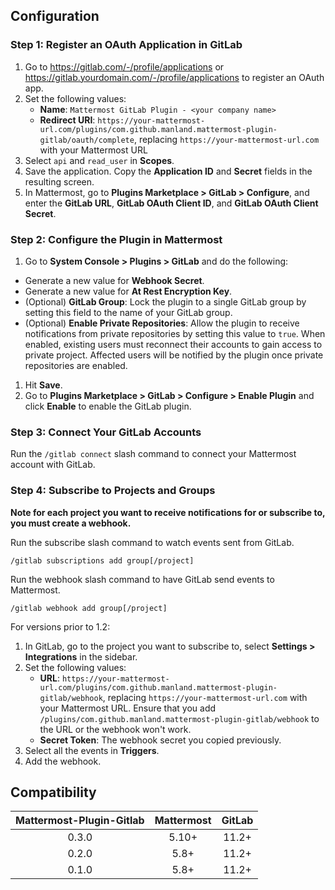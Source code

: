 ## Configuration

### Step 1: Register an OAuth Application in GitLab

1. Go to https://gitlab.com/-/profile/applications or https://gitlab.yourdomain.com/-/profile/applications to register an OAuth app.
1. Set the following values:
   - **Name**: `Mattermost GitLab Plugin - <your company name>`
   - **Redirect URI**: `https://your-mattermost-url.com/plugins/com.github.manland.mattermost-plugin-gitlab/oauth/complete`, replacing `https://your-mattermost-url.com` with your Mattermost URL
1. Select `api` and `read_user` in **Scopes**.
1. Save the application. Copy the **Application ID** and **Secret** fields in the resulting screen.
1. In Mattermost, go to **Plugins Marketplace > GitLab > Configure**, and enter the **GitLab URL**, **GitLab OAuth Client ID**, and **GitLab OAuth Client Secret**.

### Step 2: Configure the Plugin in Mattermost

1. Go to **System Console > Plugins > GitLab** and do the following:
  - Generate a new value for **Webhook Secret**.
  - Generate a new value for **At Rest Encryption Key**.
  - (Optional) **GitLab Group**: Lock the plugin to a single GitLab group by setting this field to the name of your GitLab group.
  - (Optional) **Enable Private Repositories**: Allow the plugin to receive notifications from private repositories by setting this value to `true`. When enabled, existing users must reconnect their accounts to gain access to private project. Affected users will be notified by the plugin once private repositories are enabled.
1. Hit **Save**.
1. Go to **Plugins Marketplace > GitLab > Configure > Enable Plugin** and click **Enable** to enable the GitLab plugin.

### Step 3: Connect Your GitLab Accounts

Run the `/gitlab connect` slash command to connect your Mattermost account with GitLab.

### Step 4: Subscribe to Projects and Groups

__Note for each project you want to receive notifications for or subscribe to, you must create a webhook.__

Run the subscribe slash command to watch events sent from GitLab.

``/gitlab subscriptions add group[/project]``

Run the webhook slash command to have GitLab send events to Mattermost. 

``/gitlab webhook add group[/project]``

For versions prior to 1.2: 

1. In GitLab, go to the project you want to subscribe to, select **Settings > Integrations** in the sidebar.
2. Set the following values:
   - **URL**: `https://your-mattermost-url.com/plugins/com.github.manland.mattermost-plugin-gitlab/webhook`, replacing `https://your-mattermost-url.com` with your Mattermost URL. Ensure that you add `/plugins/com.github.manland.mattermost-plugin-gitlab/webhook` to the URL or the webhook won't work.
   - **Secret Token**: The webhook secret you copied previously.
3. Select all the events in **Triggers**.
4. Add the webhook.

## Compatibility

| Mattermost-Plugin-Gitlab| Mattermost | GitLab |
|:-----------------------:|:----------:|:------:|
|        0.3.0            |     5.10+  |  11.2+ |
|        0.2.0            |     5.8+   |  11.2+ |
|        0.1.0            |     5.8+   |  11.2+ |
